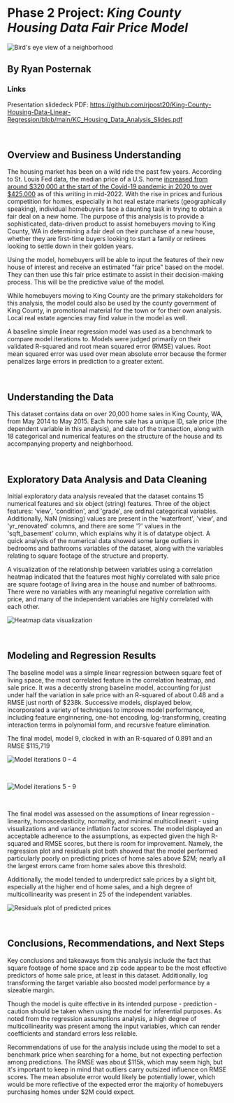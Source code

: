 # Phase 2 Project: *King County Housing Data Fair Price Model*

![Bird's eye view of a neighborhood](https://github.com/rjpost20/King-County-Housing-Data-Linear-Regression/blob/main/Data/AdobeStock_296805446.jpeg?raw=true)

## By Ryan Posternak

### Links

Presentation slidedeck PDF:
https://github.com/rjpost20/King-County-Housing-Data-Linear-Regression/blob/main/KC_Housing_Data_Analysis_Slides.pdf

<br>

## Overview and Business Understanding

The housing market has been on a wild ride the past few years. According to St. Louis Fed data, the median price of a U.S. home [increased from around $320,000 at the start of the Covid-19 pandemic in 2020 to over $425,000](https://fred.stlouisfed.org/series/MSPUS) as of this writing in mid-2022. With the rise in prices and furious competition for homes, especially in hot real estate markets (geographically speaking), individual homebuyers face a daunting task in trying to obtain a fair deal on a new home. The purpose of this analysis is to provide a sophisticated, data-driven product to assist homebuyers moving to King County, WA in determining a fair deal on their purchase of a new house, whether they are first-time buyers looking to start a family or retirees looking to settle down in their golden years.

Using the model, homebuyers will be able to input the features of their new house of interest and receive an estimated "fair price" based on the model. They can then use this fair price estimate to assist in their decision-making process. This will be the predictive value of the model.

While homebuyers moving to King County are the primary stakeholders for this analysis, the model could also be used by the county government of King County, in promotional material for the town or for their own analysis. Local real estate agencies may find value in the model as well.

A baseline simple linear regression model was used as a benchmark to compare model iterations to. Models were judged primarily on their validated R-squared and root mean squared error (RMSE) values. Root mean squared error was used over mean absolute error because the former penalizes large errors in prediction to a greater extent.

<br>

## Understanding the Data

This dataset contains data on over 20,000 home sales in King County, WA, from May 2014 to May 2015. Each home sale has a unique ID, sale price (the dependent variable in this analysis), and date of the transaction, along with 18 categorical and numerical features on the structure of the house and its accompanying property and neighborhood.

<br>

## Exploratory Data Analysis and Data Cleaning

Initial exploratory data analysis revealed that the dataset contains 15 numerical features and six object (string) features. Three of the object features: 'view', 'condition', and 'grade', are ordinal categorical variables. Additionally, NaN (missing) values are present in the 'waterfront', 'view', and 'yr_renovated' columns, and there are some '?' values in the 'sqft_basement' column, which explains why it is of datatype object. A quick analysis of the numerical data showed some large outliers in bedrooms and bathrooms variables of the dataset, along with the variables relating to square footage of the structure and property.

A visualization of the relationship between variables using a correlation heatmap indicated that the features most highly correlated with sale price are square footage of living area in the house and number of bathrooms. There were no variables with any meaningful negative correlation with price, and many of the independent variables are highly correlated with each other.

![Heatmap data visualization](https://github.com/rjpost20/King-County-Housing-Data-Linear-Regression/blob/main/Graphs/Presentation%20Images/Slide_5.jpeg?raw=true)

<br>

## Modeling and Regression Results

The baseline model was a simple linear regression between square feet of living space, the most correlated feature in the correlation heatmap, and sale price. It was a decently strong baseline model, accounting for just under half the variation in sale price with an R-squared of about 0.48 and a RMSE just north of $238k. Successive models, displayed below, incorporated a variety of techniques to improve model performance, including feature enginnering, one-hot encoding, log-transforming, creating interaction terms in polynomial form, and recursive feature elimination.

The final model, model 9, clocked in with an R-squared of 0.891 and an RMSE $115,719

![Model iterations 0 - 4](https://github.com/rjpost20/King-County-Housing-Data-Linear-Regression/blob/main/Graphs/Presentation%20Images/Slide_6.jpeg?raw=true)

<br>

![Model iterations 5 - 9](https://github.com/rjpost20/King-County-Housing-Data-Linear-Regression/blob/main/Graphs/Presentation%20Images/Slide_7.jpeg?raw=true)

<br>

The final model was assessed on the assumptions of linear regression - linearity, homoscedasticity, normality, and minimal multicollinearit - using visualizations and variance inflation factor scores. The model displayed an acceptable adherence to the assumptions, as expected given the high R-squared and RMSE scores, but there is room for improvement. Namely, the regression plot and residuals plot both showed that the model performed particularly poorly on predicting prices of home sales above $2M; nearly all the largest errors came from home sales above this threshold.

Additionally, the model tended to underpredict sale prices by a slight bit, especially at the higher end of home sales, and a high degree of multicollinearity was present in 25 of the independent variables.

![Residuals plot of predicted prices](https://github.com/rjpost20/King-County-Housing-Data-Linear-Regression/blob/main/Graphs/Residuals_predicted.png?raw=true)

<br>

## Conclusions, Recommendations, and Next Steps

Key conclusions and takeaways from this analysis include the fact that square footage of home space and zip code appear to be the most effective predictors of home sale price, at least in this dataset. Additionally, log transforming the target variable also boosted model performance by a sizeable margin.

Though the model is quite effective in its intended purpose - prediction - caution should be taken when using the model for inferential purposes. As noted from the regression assumptions analysis, a high degree of multicollinearity was present among the input variables, which can render coefficients and standard errors less reliable.

Recommendations of use for the analysis include using the model to set a benchmark price when searching for a home, but not expecting perfection among predictions. The RMSE was about $115k, which may seem high, but it's important to keep in mind that outliers carry outsized influence on RMSE scores. The mean absolute error would likely be potentially lower, which would be more reflective of the expected error the majority of homebuyers purchasing homes under $2M could expect.
